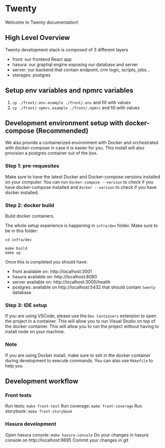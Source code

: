 # Twenty

Welcome to Twenty documentation!

## High Level Overview

Twenty development stack is composed of 3 different layers

- front: our frontend React app
- hasura: our graphql engine exposing our database and server
- server: our backend that contain endpoint, crm logic, scripts, jobs...
- storages: postgres

## Setup env variables and npmrc variables

1. `cp ./front/.env.example ./front/.env` and fill with values
2. `cp ./front/.npmrc.example ./front/.npmrc` and fill with values

## Development environment setup with docker-compose (Recommended)

We also provide a containerized environment with Docker and orchestrated with docker-compose in case it is easier for you. This install will also provision a postgres container out of the box.

### Step 1: pre-requesites

Make sure to have the latest Docker and Docker-compose versions installed on your computer. You can run `docker-compose --version` to check if you have docker-compose installed and `docker --version` to check if you have docker installed.

### Step 2: docker build

Build docker containers.

The whole setup experience is happening in `infra/dev` folder. Make sure to be in this folder:

```
cd infra/dev
```

```
make build
make up
```

Once this is completed you should have:

- front available on: http://localhost:3001
- hasura available on: http://localhost:8080
- server available on: http://localhost:3000/health
- postgres: available on http://localhost:5432 that should contain `twenty` database

### Step 3: IDE setup

If you are using VSCode, please use the `Dev Containers` extension to open the project in a container. This will allow you to run Visual Studio on top of the docker container. This will allow you to run the project without having to install node on your machine.

### Note

If you are using Docker install, make sure to ssh in the docker container during development to execute commands. You can also use `Makefile` to help you

## Development workflow

### Front tests

Run tests: `make front-test`
Run coverage: `make front-coverage`
Run storybook: `make front-storybook`

### Hasura development

Open hasura console: `make hasura-console`
Do your changes in hasura console on http://localhost:9695
Commit your changes in git
